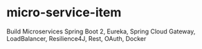 # micro-service-item
 Build Microservices Spring Boot 2, Eureka, Spring Cloud Gateway, LoadBalancer, Resilience4J, Rest, OAuth, Docker
